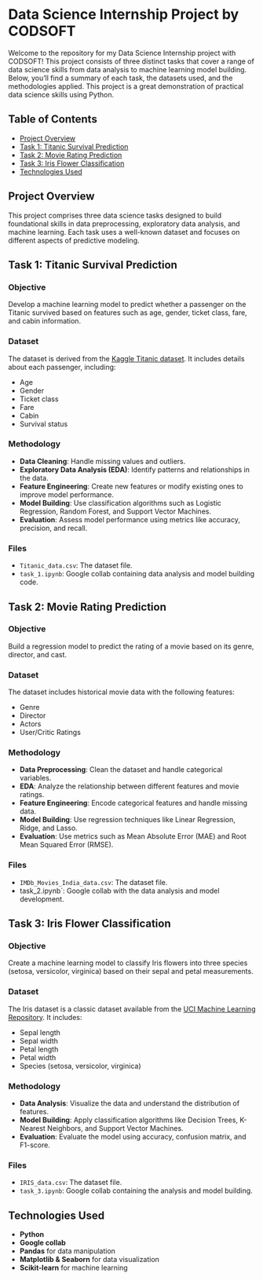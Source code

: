 # Data Science Internship Project by CODSOFT

Welcome to the repository for my Data Science Internship project with CODSOFT! This project consists of three distinct tasks that cover a range of data science skills from data analysis to machine learning model building. Below, you’ll find a summary of each task, the datasets used, and the methodologies applied. This project is a great demonstration of practical data science skills using Python.

## Table of Contents

- [Project Overview](#project-overview)
- [Task 1: Titanic Survival Prediction](#task-1-titanic-survival-prediction)
- [Task 2: Movie Rating Prediction](#task-2-movie-rating-prediction)
- [Task 3: Iris Flower Classification](#task-3-iris-flower-classification)
- [Technologies Used](#technologies-used)

## Project Overview

This project comprises three data science tasks designed to build foundational skills in data preprocessing, exploratory data analysis, and machine learning. Each task uses a well-known dataset and focuses on different aspects of predictive modeling.

## Task 1: Titanic Survival Prediction

### Objective
Develop a machine learning model to predict whether a passenger on the Titanic survived based on features such as age, gender, ticket class, fare, and cabin information.

### Dataset
The dataset is derived from the [Kaggle Titanic dataset](https://www.kaggle.com/c/titanic/data). It includes details about each passenger, including:
- Age
- Gender
- Ticket class
- Fare
- Cabin
- Survival status

### Methodology
- **Data Cleaning**: Handle missing values and outliers.
- **Exploratory Data Analysis (EDA)**: Identify patterns and relationships in the data.
- **Feature Engineering**: Create new features or modify existing ones to improve model performance.
- **Model Building**: Use classification algorithms such as Logistic Regression, Random Forest, and Support Vector Machines.
- **Evaluation**: Assess model performance using metrics like accuracy, precision, and recall.

### Files
- `Titanic_data.csv`: The dataset file.
- `task_1.ipynb`: Google collab containing data analysis and model building code.

## Task 2: Movie Rating Prediction

### Objective
Build a regression model to predict the rating of a movie based on its genre, director, and cast.

### Dataset
The dataset includes historical movie data with the following features:
- Genre
- Director
- Actors
- User/Critic Ratings

### Methodology
- **Data Preprocessing**: Clean the dataset and handle categorical variables.
- **EDA**: Analyze the relationship between different features and movie ratings.
- **Feature Engineering**: Encode categorical features and handle missing data.
- **Model Building**: Use regression techniques like Linear Regression, Ridge, and Lasso.
- **Evaluation**: Use metrics such as Mean Absolute Error (MAE) and Root Mean Squared Error (RMSE).

### Files
- `IMDb_Movies_India_data.csv`: The dataset file.
- task_2.ipynb`: Google collab with the data analysis and model development.

## Task 3: Iris Flower Classification

### Objective
Create a machine learning model to classify Iris flowers into three species (setosa, versicolor, virginica) based on their sepal and petal measurements.

### Dataset
The Iris dataset is a classic dataset available from the [UCI Machine Learning Repository](https://archive.ics.uci.edu/ml/datasets/iris). It includes:
- Sepal length
- Sepal width
- Petal length
- Petal width
- Species (setosa, versicolor, virginica)

### Methodology
- **Data Analysis**: Visualize the data and understand the distribution of features.
- **Model Building**: Apply classification algorithms like Decision Trees, K-Nearest Neighbors, and Support Vector Machines.
- **Evaluation**: Evaluate the model using accuracy, confusion matrix, and F1-score.

### Files
- `IRIS_data.csv`: The dataset file.
- `task_3.ipynb`: Google collab containing the analysis and model building.

## Technologies Used

- **Python**
- **Google collab**
- **Pandas** for data manipulation
- **Matplotlib & Seaborn** for data visualization
- **Scikit-learn** for machine learning

